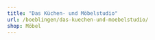 ```yaml
---
title: "Das Küchen- und Möbelstudio"
url: /boeblingen/das-kuechen-und-moebelstudio/
shop: Möbel
---
```


